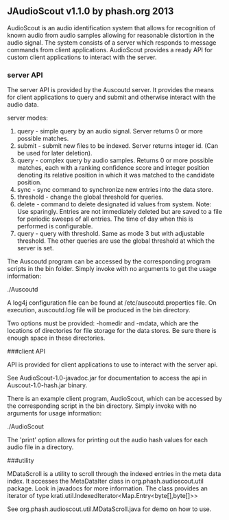 ## JAudioScout v1.1.0 by phash.org 2013

AudioScout is an audio identification system that allows for 
recognition of known audio from audio samples allowing for 
reasonable distortion in the audio signal.  The system consists
of a server which responds to message commands from client
applications.  AudioScout provides a ready API for custom client
applications to interact with the server.


### server API

The server API is provided by the Auscoutd server. It provides
the means for client applications to query and submit and otherwise
interact with the audio data.  

server modes:
1. query       - simple query by an audio signal.  Server returns 0 or more
                 possible matches.
2. submit      - submit new files to be indexed.  Server returns integer id.
                 (Can be used for later deletion).
3. query       - complex query by audio samples. Returns 0 or more possible
                 matches, each with a ranking confidence score and integer
                 position denoting its relative position in which it was matched
                 to the candidate position.
4. sync        - sync command to synchronize new entries into the data store.
5. threshold   - change the global threshold for queries.
6. delete      - command to delete designated id values from system.
                 Note: Use sparingly.  Entries are not immediately deleted but
                 are saved to a file for periodic sweeps of all entries.  The
                 time of day when this is performed is configurable.
7. query       - query with threshold. Same as mode 3 but with adjustable threshold. 
                 The other queries are use the global threshold at which the
                 server is set.  


The Auscoutd program can be accessed by the corresponding program scripts in the bin 
folder.  Simply invoke with no arguments to get the usage information:

./Auscoutd

A log4j configuration file can be found at /etc/auscoutd.properties file.  On execution,
auscoutd.log file will be produced in the bin directory.

Two options must be provided: -homedir and -mdata, which are the locations of directories
for file storage for the data stores.  Be sure there is enough space in these directories.


###client API

API is provided for client applications to use to interact with the server api.  

See AudioScout-1.0-javadoc.jar for documentation to access the api in Auscout-1.0-hash.jar binary.

There is an example client program, AudioScout, which can be accessed by the corresponding script
in the bin directory.  Simply invoke with no arguments for usage information:

./AudioScout


The 'print' option allows for printing out the audio hash values for each audio file in a directory.  


###utility

MDataScroll is a utility to scroll through the indexed entries in the meta data index.
It accesses the MetaDataIter class in org.phash.audioscout.util package.  Look in 
javadocs for more information.  The class provides an iterator of type
krati.util.IndexedIterator<Map.Entry<byte[],byte[]>>

See org.phash.audioscout.util.MDataScroll.java for demo on how to use.  




